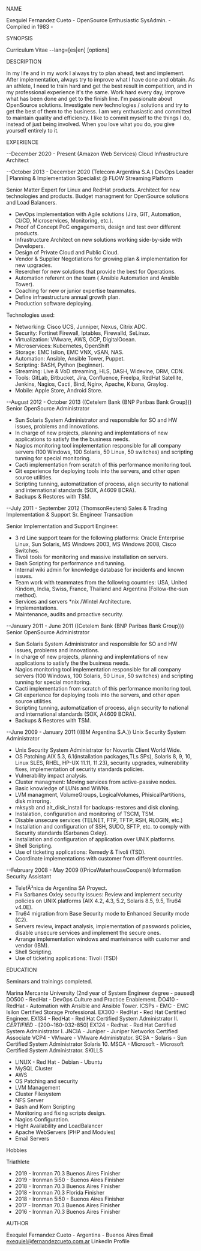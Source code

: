  NAME

Exequiel Fernandez Cueto - OpenSource Enthusiastic SysAdmin. - Compiled in 1983 -   

 SYNOPSIS

Curriculum Vitae --lang=[es|en] [options]

 DESCRIPTION
 
In my life and in my work I always try to plan ahead, test and implement. After implementation, always try to improve what I have done and obtain.
As an athlete, I need to train hard and get the best result in competition, and in my professional experience it's the same. Work hard every day,
improve what has been done and get to the finish line.
I'm passionate about OpenSource solutions. Investigate new technologies / solutions and try to get the best of them to the business.
I am very enthusiastic and committed to maintain quality and efficiency.
I like to commit myself to the things I do, instead of just being involved. When you love what you do, you give yourself entirely to it.

 EXPERIENCE
 
--December 2020 - Present (Amazon Web Services)
Cloud Infrastructure Architect

--October 2013 - December 2020 (Telecom Argentina S.A.)
DevOps Leader | Planning & Implementation Specialist @ FLOW Streaming Platform

Senior Matter Expert for Linux and RedHat products.
Architect for new technologies and products.
Budget managment for OpenSource solutions and Load Balancers.

- DevOps implementation with Agile solutions (Jira, GIT, Automation, CI/CD, Microservices, Monitoring, etc.).
- Proof of Concept PoC engagements, design and test over different products.
- Infrastructure Architect on new solutions working side-by-side with Developers.
- Design of Private Cloud and Public Cloud.
- Vendor & Supplier Negotiations for growing plan & implementation for new upgrades.
- Resercher for new solutions that provide the best for Operations.
- Automation referent on the team ( Ansible Automation and Ansible Tower).
- Coaching for new or junior expertise teammates.
- Define infraestructure annual growth plan.
- Production software deploying.

Technologies used:
- Networking: Cisco UCS, Junniper, Nexus, Citrix ADC.
- Security: Fortinet Firewall, Iptables, Firewalld, SeLinux.
- Virtualization: VMware, AWS, GCP, DigitalOcean.
- Microservices: Kubernetes, OpenShift
- Storage: EMC Isilon, EMC VNX, vSAN, NAS.
- Automation: Ansible, Ansible Tower, Puppet.
- Scripting: BASH, Python (beginner).
- Streaming: Live & VoD streaming, HLS, DASH, Widevine, DRM, CDN.
- Tools: GitLab, Bitbucket, Jira, Confluence, FreeIpa, RedHat Satellite, Jenkins, Nagios, Cacti, Bind, Nginx, Apache, Kibana, Graylog.
- Mobile: Apple Store, Android Store.

--August 2012 - October 2013 ((Cetelem Bank {BNP Paribas Bank Group}))
Senior OpenSource Administrator

- Sun Solaris System Administrator and responsible for SO and HW issues, problems and innovations.
- In charge of new projects, planning and implemtations of new applications to satisfy the the business needs.
- Nagios monitoring tool implementation responsible for all company servers (100 Windows, 100 Solaris, 50 Linux, 50 switches) and scripting tunning for special monitoring.
- Cacti implementation from scratch of this performance monitoring tool.
- Git experience for deploying tools into the servers, and other open source utilities.
- Scripting tunning, automatization of process, align security to national and international standards (SOX, A4609 BCRA).
- Backups & Restores with TSM.

--July 2011 - September 2012 (ThomsonReuters)
Sales & Trading Implementation & Support Sr. Engineer Transaction

Senior Implementation and Support Engineer.
- 3 rd Line support team for the following platforms: Oracle Enterprise Linux, Sun Solaris, MS Windows 2003, MS Windows 2008, Cisco Switches.
- Tivoli tools for monitoring and massive installation on servers.
- Bash Scripting for performance and tunning.
- Internal wiki admin for knowledge database for incidents and known issues.
- Team work with teammates from the following countries: USA, United Kindom, India, Swiss, France, Thailand and Argentina (Follow-the-sun method).
- Services and servers *nix /Wintel Architecture.
- Implementations.
- Maintenance, audits and proactive security.

--January 2011 - June 2011 ((Cetelem Bank {BNP Paribas Bank Group}))
Senior OpenSource Administrator

- Sun Solaris System Administrator and responsible for SO and HW issues, problems and innovations.
- In charge of new projects, planning and implemtations of new applications to satisfy the the business needs.
- Nagios monitoring tool implementation responsible for all company servers (100 Windows, 100 Solaris, 50 Linux, 50 switches) and scripting tunning for special monitoring.
- Cacti implementation from scratch of this performance monitoring tool.
- Git experience for deploying tools into the servers, and other open source utilities.
- Scripting tunning, automatization of process, align security to national and international standards (SOX, A4609 BCRA).
- Backups & Restores with TSM.

--June 2009 - January 2011 ((IBM Argentina S.A.))
Unix Security System Administrator

- Unix Security System Administrator for Novartis Client World Wide.
- OS Patching AIX 5.3, 6.1(installation packages,TLs SPs), Solaris 8, 9, 10, Linux SLES, RHEL, HP-UX 11.11, 11.23), security upgrades, vulnerability fixes, implementation of security standards policies.
- Vulnerability impact analysis.
- Cluster managment: Moving services from active-passive nodes.
- Basic knowledge of LUNs and WWNs.
- LVM managment, VolumeGroups, LogicalVolumes, PhisicalPartitions, disk mirroring.
- mksysb and alt_disk_install for backups-restores and disk cloning.
- Instalation, configuration and monitoring of TSCM, TSM.
- Disable unsecure services (TELNET, FTP, TFTP, RSH, RLOGIN, etc.)
- Installation and configuration of SSH, SUDO, SFTP, etc. to comply with Security standards (Sarbanes Oxley).
- Installation and configuration of application over UNIX platforms.
- Shell Scripting.
- Use of ticketing applications: Remedy & Tivoli (TSD).
- Coordinate implementations with customer from different countries.

--February 2008 - May 2009 ((PriceWaterhouseCoopers))
Information Security Assistant

- TelefÃ³nica de Argentina SA Proyect.
- Fix Sarbanes Oxley security issues: Review and implement security policies on UNIX platforms (AIX 4.2, 4.3, 5.2, Solaris 8.5, 9.5, Tru64 v4.0E).
- Tru64 migration from Base Security mode to Enhanced Security mode (C2).
- Servers review, impact analysis, implementation of passwords policies, disable unsecure services and implement the secure ones.
- Arrange implementation windows and manteinance with customer and vendor (IBM).
- Shell Scripting.
- Use of ticketing applications: Tivoli (TSD)

 EDUCATION

Seminars and trainings completed.

Marina Mercante University (2nd year of System Engineer degree - paused)
DO500 - RedHat - DevOps Culture and Practice Enablement.
DO410 - RedHat - Automation with Ansible and Ansible Tower.
ICSPs - EMC - EMC Isilon Certified Storage Professional.
EX300 - RedHat - Red Hat Certified Engineer.
EX134 - RedHat - Red Hat Certified System Administrator II. *CERTIFIED* - [200~160-032-850]
EX124 - Redhat - Red Hat Certified System Administrator I.
JNCIA - Juniper - Juniper Networks Certified Associate
VCP4 - VMware - VMware Administrator.
SCSA - Solaris - Sun Certified System Administrator Solaris 10.
MSCA - Microsoft - Microsoft Certified System Administrator.
SKILLS
- LINUX - Red Hat - Debian - Ubuntu
- MySQL Cluster
- AWS
- OS Patching and security
- LVM Management
- Cluster Filesystem
- NFS Server
- Bash and Korn Scripting
- Monitoring and fixing scripts design.
- Nagios Configuration.
- Hight Availability and LoadBalancer
- Apache WebServers (PHP and Modules)
- Email Servers

 Hobbies
 
Triathlete  
- 2019 - Ironman 70.3 Buenos Aires Finisher
- 2019 - Ironman 5i50 - Buenos Aires Finisher
- 2018 - Ironman 70.3 Buenos Aires Finisher
- 2018 - Ironman 70.3 Florida Finisher
- 2018 - Ironman 5i50 - Buenos Aires Finisher
- 2017 - Ironman 70.3 Buenos Aires Finisher
- 2016 - Ironman 70.3 Buenos Aires Finisher


 AUTHOR

Exequiel Fernandez Cueto - Argentina - Buenos Aires
 Email exequiel@fernandezcueto.com.ar
 LinkedIn Profile
